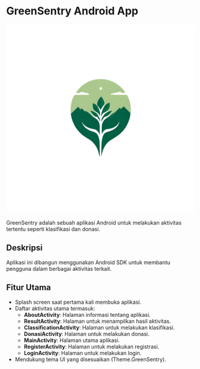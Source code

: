 # GreenSentry Android App

![Green Sentry Logo](md/GreenSentry/app/src/main/res/drawable/logo_greensentry.jpg)

GreenSentry adalah sebuah aplikasi Android untuk melakukan aktivitas tertentu seperti klasifikasi dan donasi.

## Deskripsi

Aplikasi ini dibangun menggunakan Android SDK untuk membantu pengguna dalam berbagai aktivitas terkait.

## Fitur Utama

- Splash screen saat pertama kali membuka aplikasi.
- Daftar aktivitas utama termasuk:
  - **AboutActivity**: Halaman informasi tentang aplikasi.
  - **ResultActivity**: Halaman untuk menampilkan hasil aktivitas.
  - **ClassificationActivity**: Halaman untuk melakukan klasifikasi.
  - **DonasiActivity**: Halaman untuk melakukan donasi.
  - **MainActivity**: Halaman utama aplikasi.
  - **RegisterActivity**: Halaman untuk melakukan registrasi.
  - **LoginActivity**: Halaman untuk melakukan login.
- Mendukung tema UI yang disesuaikan (Theme.GreenSentry).
